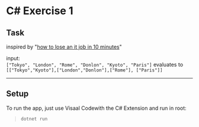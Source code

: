 # C# Exercise 1

## Task

inspired by "[how to lose an it job in 10 minutes](https://hackernoon.com/how-to-lose-an-it-job-in-10-minutes-3d63213c8370)"

input:  
`["Tokyo", "London", "Rome", "Donlon", "Kyoto", "Paris"]`
evaluates to  `[["Tokyo","Kyoto"],["London","Donlon"],["Rome"], ["Paris"]]`

___

## Setup

To run the app, just use Visaal Codewith the C# Extension and run in root:
> `dotnet run`